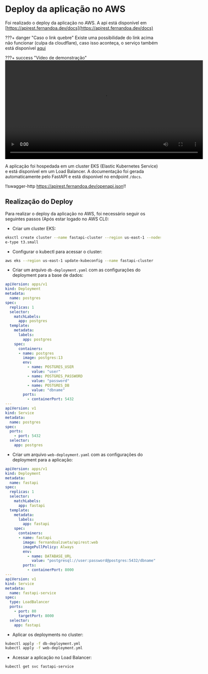 # Deploy da aplicação no AWS

Foi realizado o deploy da aplicação no AWS. A api está disponível em [https://apirest.fernandoa.dev/docs](https://apirest.fernandoa.dev/docs)

???+ danger "Caso o link quebre"
    Existe uma possibilidade do link acima não funcionar (culpa da cloudflare), caso isso aconteça, o serviço também está disponível [aqui](http://adbe7da273daf4e57b65b81b2ff69d8e-1337457466.us-east-1.elb.amazonaws.com/docs)

???+ success "Vídeo de demonstração"
    <video width="640"  controls>
        <source src="./demo.mp4" type="video/mp4">
    </video>

A aplicação foi hospedada em um cluster EKS (Elastic Kubernetes Service) e está disponível em um Load Balancer. A documentação foi gerada automaticamente pelo FastAPI e está disponível no endpoint `/docs`.

!!swagger-http https://apirest.fernandoa.dev/openapi.json!!

## Realização do Deploy

Para realizar o deploy da aplicação no AWS, foi necessário seguir os seguintes passos (Após estar logado no AWS CLI):

- Criar um cluster EKS:

```bash
eksctl create cluster --name fastapi-cluster --region us-east-1 --nodes 2 --nod
e-type t3.small
```

- Configurar o kubectl para acessar o cluster:

```bash
aws eks --region us-east-1 update-kubeconfig --name fastapi-cluster
```

- Criar um arquivo `db-deployment.yaml` com as configurações do deployment para a base de dados:

```yaml
apiVersion: apps/v1
kind: Deployment
metadata:
  name: postgres
spec:
  replicas: 1
  selector:
    matchLabels:
      app: postgres
  template:
    metadata:
      labels:
        app: postgres
    spec:
      containers:
      - name: postgres
        image: postgres:13
        env:
          - name: POSTGRES_USER
            value: "user"
          - name: POSTGRES_PASSWORD
            value: "password"
          - name: POSTGRES_DB
            value: "dbname"
        ports:
          - containerPort: 5432
---
apiVersion: v1
kind: Service
metadata:
  name: postgres
spec:
  ports:
    - port: 5432
  selector:
    app: postgres
```

- Criar um arquivo `web-deployment.yaml` com as configurações do deployment para a aplicação:

```yaml
apiVersion: apps/v1
kind: Deployment
metadata:
  name: fastapi
spec:
  replicas: 1
  selector:
    matchLabels:
      app: fastapi
  template:
    metadata:
      labels:
        app: fastapi
    spec:
      containers:
      - name: fastapi
        image: fernandoalzueta/apirest:web
        imagePullPolicy: Always
        env:
          - name: DATABASE_URL
            value: "postgresql://user:password@postgres:5432/dbname"
        ports:
          - containerPort: 8000
---
apiVersion: v1
kind: Service
metadata:
  name: fastapi-service
spec:
  type: LoadBalancer
  ports:
    - port: 80
      targetPort: 8000
  selector:
    app: fastapi
```

- Aplicar os deployments no cluster:

```bash
kubectl apply -f db-deployment.yml
kubectl apply -f web-deployment.yml
```

- Acessar a aplicação no Load Balancer:

```bash
kubectl get svc fastapi-service
```
